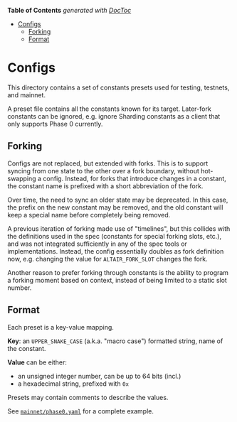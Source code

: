 <!-- START doctoc generated TOC please keep comment here to allow auto update -->
<!-- DON'T EDIT THIS SECTION, INSTEAD RE-RUN doctoc TO UPDATE -->
**Table of Contents**  *generated with [DocToc](https://github.com/thlorenz/doctoc)*

- [Configs](#configs)
  - [Forking](#forking)
  - [Format](#format)

<!-- END doctoc generated TOC please keep comment here to allow auto update -->

# Configs

This directory contains a set of constants presets used for testing, testnets, and mainnet.

A preset file contains all the constants known for its target.
Later-fork constants can be ignored, e.g. ignore Sharding constants as a client that only supports Phase 0 currently.


## Forking

Configs are not replaced, but extended with forks. This is to support syncing from one state to the other over a fork boundary, without hot-swapping a config.
Instead, for forks that introduce changes in a constant, the constant name is prefixed with a short abbreviation of the fork.

Over time, the need to sync an older state may be deprecated.
In this case, the prefix on the new constant may be removed, and the old constant will keep a special name before completely being removed.

A previous iteration of forking made use of "timelines", but this collides with the definitions used in the spec (constants for special forking slots, etc.), and was not integrated sufficiently in any of the spec tools or implementations.
Instead, the config essentially doubles as fork definition now, e.g. changing the value for `ALTAIR_FORK_SLOT` changes the fork.

Another reason to prefer forking through constants is the ability to program a forking moment based on context, instead of being limited to a static slot number.
 
## Format

Each preset is a key-value mapping.

**Key**: an `UPPER_SNAKE_CASE` (a.k.a. "macro case") formatted string, name of the constant.

**Value** can be either:
 - an unsigned integer number, can be up to 64 bits (incl.)
 - a hexadecimal string, prefixed with `0x`

Presets may contain comments to describe the values.

See [`mainnet/phase0.yaml`](./mainnet/phase0.yaml) for a complete example.
